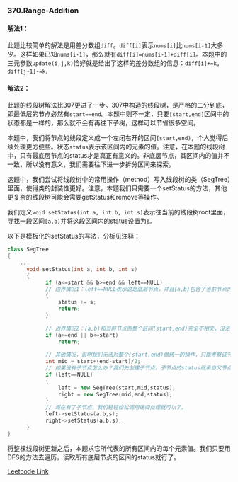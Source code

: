 ### 370.Range-Addition

#### 解法1：
此题比较简单的解法是用差分数组```diff```。```diff[i]```表示```nums[i]```比```nums[i-1]```大多少。这样如果已知```nums[i-1]```，那么就有```diff[i]=nums[i-1]+diff[i]```。本题中的三元参数```update(i,j,k)```恰好就是给出了这样的差分数组的信息：```diff[i]+=k, diff[j+1]-=k```.

#### 解法2：
此题的线段树解法比307更进了一步。307中构造的线段树，是严格的二分到底，即最低层的节点必然有```start==end```。本题中则不一定，只要```[start,end]```区间中的状态都是一样的，那么就不会有再往下子树，这样可以节省很多空间。

本题中，我们将节点的线段定义成一个左闭右开的区间```[start,end)```，个人觉得后续处理更方便些。状态```status```表示该区间内的元素的值。注意，在本题的线段树中，只有最底层节点的status才是真正有意义的。非底层节点，其区间内的值并不一致，所以没有意义，我们需要往下进一步拆分区间来探索。

这题中，我们尝试将线段树中的常用操作（method）写入线段树的类（SegTree）里面，使得类的封装性更好。注意，本题我们只需要一个setStatus的方法，其他更复杂的线段树可能会需要getStatus和remove等操作。

我们定义```void setStatus(int a, int b, int s)```表示往当前的线段树root里面，寻找一段区间```[a,b)```并将这段区间内的status设置为s。

以下是模板化的setStatus的写法，分析见注释：
```cpp
class SegTree
{
    ...
      void setStatus(int a, int b, int s)
      {
            if (a<=start && b>=end && left==NULL)   
            // 边界情况1：left==NULL表示这是底层节点，并且[a,b)包含了当前节点的整个区间[start,end)，所以可以直接操作这个区间的status
            {
                status += s;
                return;
            }
            
            // 边界情况2：[a,b)和当前节点的整个区间[start,end)完全不相交，没法做任何更新，直接返回
            if (a>=end || b<=start)         
                return;
                
            // 其他情况，说明我们无法对整个[start,end)做统一的操作，只能考察该节点的子节点。           
            int mid = start+(end-start)/2;  
            // 如果没有子节点怎么办？我们先创建子节点，子节点的status继承自父节点的status
            if (left==NULL)                 
            {
                left = new SegTree(start,mid,status);
                right = new SegTree(mid,end,status);
            }                               
            // 现在有了子节点，我们轻轻松松调用递归处理就可以了。
            left->setStatus(a,b,s);
            right->setStatus(a,b,s);
      }
}

```
将整棵线段树更新之后，本题求它所代表的所有区间内的每个元素值。我们只要用DFS的方法去遍历，读取所有底层节点的区间的status就行了。


[Leetcode Link](https://leetcode.com/problems/range-addition)